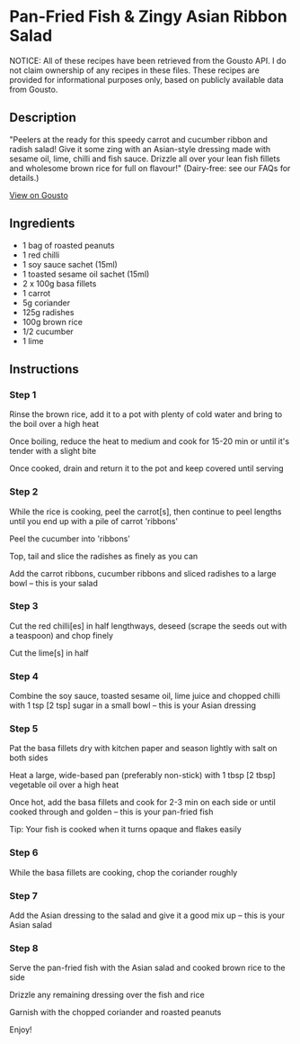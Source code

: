 # Pan-Fried Fish & Zingy Asian Ribbon Salad

NOTICE: All of these recipes have been retrieved from the Gousto API. I do not claim ownership of any recipes in these files. These recipes are provided for informational purposes only, based on publicly available data from Gousto.

## Description

"Peelers at the ready for this speedy carrot and cucumber ribbon and radish salad! Give it some zing with an Asian-style dressing made with sesame oil, lime, chilli and fish sauce. Drizzle all over your lean fish fillets and wholesome brown rice for full on flavour!" (Dairy-free: see our FAQs for details.)

[View on Gousto](https://www.gousto.co.uk/recipes/cookbook/pan-fried-fish-zingy-asian-ribbon-salad)

## Ingredients

- 1 bag of roasted peanuts
- 1 red chilli
- 1 soy sauce sachet (15ml)
- 1 toasted sesame oil sachet (15ml)
- 2 x 100g basa fillets
- 1 carrot
- 5g coriander
- 125g radishes
- 100g brown rice
- 1/2 cucumber
- 1 lime

## Instructions


### Step 1

Rinse the brown rice, add it to a pot with plenty of cold water and bring to the boil over a high heat


Once boiling, reduce the heat to medium and cook for 15-20 min or until it's tender with a slight bite


Once cooked, drain and return it to the pot and keep covered until serving


### Step 2

While the rice is cooking, peel the carrot<span class="text-danger">[s]</span>, then continue to peel lengths until you end up with a pile of carrot 'ribbons'


Peel the cucumber into 'ribbons'


Top, tail and slice the radishes as finely as you can


Add the carrot ribbons, cucumber ribbons and sliced radishes to a large bowl – this is your salad


### Step 3

Cut the red chilli<span class="text-danger">[es]</span> in half lengthways, deseed (scrape the seeds out with a teaspoon) and chop finely


Cut the lime<span class="text-danger">[s]</span> in half


### Step 4

Combine the soy sauce, toasted sesame oil, lime juice and chopped chilli with 1 tsp <span class="text-danger">[2 tsp]</span> sugar in a small bowl – this is your Asian dressing


### Step 5

Pat the basa fillets dry with kitchen paper and season lightly with salt on both sides


Heat a large, wide-based pan (preferably non-stick) with 1 tbsp <span class="text-danger">[2 tbsp]</span> vegetable oil over a high heat


Once hot, add the basa fillets and cook for 2-3 min on each side or until cooked through and golden – this is your pan-fried fish 


Tip: Your fish is cooked when it turns opaque and flakes easily


### Step 6

While the basa fillets are cooking, chop the coriander roughly


### Step 7

Add the Asian dressing to the salad and give it a good mix up – this is your Asian salad

### Step 8

Serve the pan-fried fish with the Asian salad and cooked brown rice to the side


Drizzle any remaining dressing over the fish and rice


Garnish with the chopped coriander and roasted peanuts


Enjoy!

